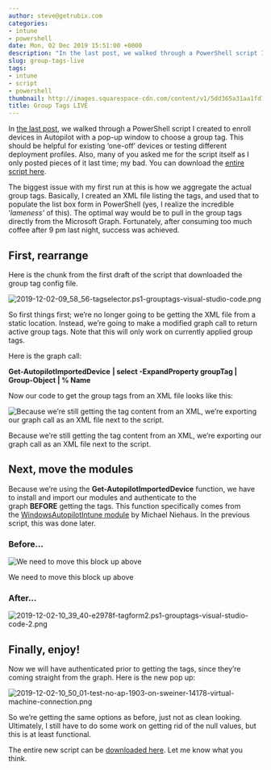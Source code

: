 ```yaml
---
author: steve@getrubix.com
categories:
- intune
- powershell
date: Mon, 02 Dec 2019 15:51:00 +0000
description: "In the last post, we walked through a PowerShell script I created to enroll devices in Autopilot with a pop-up window to choose a group tag. This should be helpful for existing ‘one-off’ devices or testing different deployment profiles. Also, many of you asked me for the script itself."
slug: group-tags-live
tags:
- intune
- script
- powershell
thumbnail: http://images.squarespace-cdn.com/content/v1/5dd365a31aa1fd743bc30b8e/1581090747958-SRD303CF0KUFXZ6SDA89/image-asset.jpeg/img.jpg
title: Group Tags LIVE
---
```


In [the last post](https://z0touch.home.blog/2019/11/30/autopilot-group-tags/), we walked through a PowerShell script I created to enroll devices in Autopilot with a pop-up window to choose a group tag. This should be helpful for existing ‘one-off’ devices or testing different deployment profiles. Also, many of you asked me for the script itself as I only posted pieces of it last time; my bad. You can download the [entire script here](https://z0tinstallers.blob.core.windows.net/configs/tagSelector.ps1?sv=2019-02-02&ss=b&srt=sco&sp=rwdlac&se=2020-12-31T22:44:02Z&st=2019-12-02T14:44:02Z&spr=https&sig=kg2j7kOXkWNZQieiYVhDoqVfIzCA1npLF7eYtoTwQ4I%3D).

The biggest issue with my first run at this is how we aggregate the actual group tags. Basically, I created an XML file listing the tags, and used that to populate the list box form in PowerShell (yes, I realize the incredible ‘_lameness’_ of this). The optimal way would be to pull in the group tags directly from the Microsoft Graph. Fortunately, after consuming too much coffee after 9 pm last night, success was achieved.

First, rearrange
----------------

Here is the chunk from the first draft of the script that downloaded the group tag config file.

![2019-12-02-09_58_56-tagselector.ps1-grouptags-visual-studio-code.png](https://getrubixsitecms.blob.core.windows.net/public-assets/content/v1/5dd365a31aa1fd743bc30b8e/1581090372669-ZRAO0N3O1VWREAOCKQCV/2019-12-02-09_58_56-tagselector.ps1-grouptags-visual-studio-code.png)

So first things first; we’re no longer going to be getting the XML file from a static location. Instead, we’re going to make a modified graph call to return active group tags. Note that this will only work on currently applied group tags.

Here is the graph call:

**Get-AutopilotImportedDevice** **| select -ExpandProperty groupTag | Group-Object | % Name**

Now our code to get the group tags from an XML file looks like this:

![Because we’re still getting the tag content from an XML, we’re exporting our graph call as an XML file next to the script.](https://getrubixsitecms.blob.core.windows.net/public-assets/content/v1/5dd365a31aa1fd743bc30b8e/1581090405134-PU1EY3MENTNYNP4U6R0W/2019-12-02-10_34_25-tagform2.ps1-grouptags-visual-studio-code.png)

Because we’re still getting the tag content from an XML, we’re exporting our graph call as an XML file next to the script.

Next, move the modules
----------------------

Because we’re using the **Get-AutopilotImportedDevice** function, we have to install and import our modules and authenticate to the graph **BEFORE** getting the tags. This function specifically comes from the [WindowsAutopilotIntune module](https://www.powershellgallery.com/packages/WindowsAutoPilotIntune/3.9) by Michael Niehaus. In the previous script, this was done later.

### Before…

![We need to move this block up above](https://getrubixsitecms.blob.core.windows.net/public-assets/content/v1/5dd365a31aa1fd743bc30b8e/1581090444159-D9JR2Y3PS014KFNMNMUE/2019-12-02-10_37_11-tagselector.ps1-grouptags-visual-studio-code-1.png)

We need to move this block up above

### After…

![2019-12-02-10_39_40-e2978f-tagform2.ps1-grouptags-visual-studio-code-2.png](https://getrubixsitecms.blob.core.windows.net/public-assets/content/v1/5dd365a31aa1fd743bc30b8e/1581090640841-N9W19DEJV4AOP0POX6KF/2019-12-02-10_39_40-e2978f-tagform2.ps1-grouptags-visual-studio-code-2.png)

Finally, enjoy!
---------------

Now we will have authenticated prior to getting the tags, since they’re coming straight from the graph. Here is the new pop up:

![2019-12-02-10_50_01-test-no-ap-1903-on-sweiner-14178-virtual-machine-connection.png](https://getrubixsitecms.blob.core.windows.net/public-assets/content/v1/5dd365a31aa1fd743bc30b8e/1581090670314-4TC190B2NDOR4DENZT33/2019-12-02-10_50_01-test-no-ap-1903-on-sweiner-14178-virtual-machine-connection.png)

So we’re getting the same options as before, just not as clean looking. Ultimately, I still have to do some work on getting rid of the null values, but this is at least functional.

The entire new script can be [downloaded here](https://z0tinstallers.blob.core.windows.net/configs/tagSelector2.ps1?sv=2019-02-02&ss=b&srt=sco&sp=rwdlac&se=2020-12-31T22:44:02Z&st=2019-12-02T14:44:02Z&spr=https&sig=kg2j7kOXkWNZQieiYVhDoqVfIzCA1npLF7eYtoTwQ4I%3D). Let me know what you think.